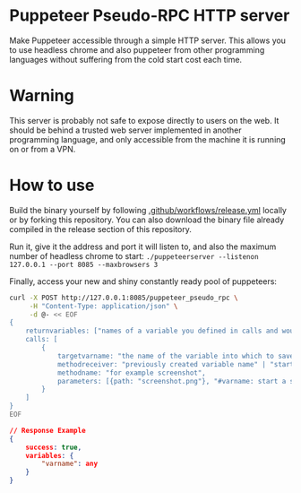 # Puppeteer Pseudo-RPC HTTP server

Make Puppeteer accessible through a simple HTTP server. This allows you to use headless chrome and also puppeteer from other programming languages without suffering from the cold start cost each time.

# Warning 

This server is probably not safe to expose directly to users on the web. It should be behind a trusted web server implemented in another programming language, and only accessible from the machine it is running on or from a VPN.

# How to use

Build the binary yourself by following [.github/workflows/release.yml](.github/workflows/release.yml) locally or by forking this repository.
You can also download the binary file already compiled in the release section of this repository.

Run it, give it the address and port it will listen to, and also the maximum number of headless chrome to start:
`./puppeteerserver --listenon 127.0.0.1 --port 8085 --maxbrowsers 3`

Finally, access your new and shiny constantly ready pool of puppeteers:
```bash
curl -X POST http://127.0.0.1:8085/puppeteer_pseudo_rpc \
     -H "Content-Type: application/json" \
     -d @- << EOF
{
    returnvariables: ["names of a variable you defined in calls and would like to return in the response"],
    calls: [
        {
            targetvarname: "the name of the variable into which to save the result of the method call, for example page",
            methodreceiver: "previously created variable name" | "startingpage" | "browser"
            methodname: "for example screenshot",
            parameters: [{path: "screenshot.png"}, "#varname: start a string with # to replace it by the value a previously defined variable holds"],
        }
    ]
}
EOF
```

```json
// Response Example
{
    success: true,
    variables: {
        "varname": any
    }
}
```